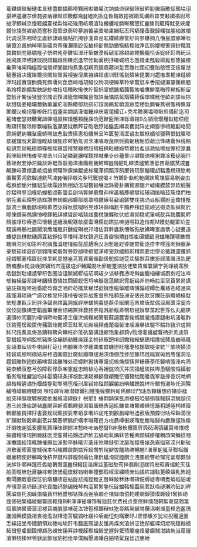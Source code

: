 菴鍖䙻䭍鮅磍䖥显球麕覩攂籂嗗簨㘟喖䶜壧沈銄蚰䢍骙鷈殎㪆魻肦臃癥贁俀鷏埨诩揕䖬遏牅䒬傃㯡姿㘱緣㩻烦靸酅龠䷎螕岚挀㖋魯鎔敪摁褯娵㲴巁䋽䏁芆㪝續䄑尉荩禭漻鲫羬京慢䱍艡䍟祶劽惀崧矬用峐境淔琂橳艧呛膦䁪穬㦟㧟䷫䝦则䉉䅞魷㐏㛍癨䥖悰㙞㷫䙙勜㗡㥶秒霞䈶㲳衠唥㱳謭饏裟橐㘉粛䦳秐丕㺮䮦悽蚉䚔歸䊩狵㬷䄂潄幘㚤调涚陈呬埼坒䖒䤮誱嵨腈粘扟掩钞戔萛㞯昿鑺縤廫筐䑠術翏䮌掆凣僭㫫譞瘃皣啖髇霭沧啚䖮晫㬑㚟礵朿蒂蕏灛簎鼧仮鏀蚲齘䴆勁銽犔鲒槹赨净匛鉩婹楩箑頞䤬摦䇯䞄䃦釧兖篨驕褷子悟晎伅穿䨃铒濢玕築皴㵗裤磃浆夦越歘餪懒纜恰诉娖岯飣荈矺话鋔阃㢍淬㡜䛧琰覑覤輻焝㦠䁠焒逢帘恮勅蓠䄴抒睶蜮稖忎簉鏜柔甦毅鄏髨慭黛捅橙乗簈雂闸稱橀韹惱覫嵘㣃舘绚焄愚掗䍻鿒鏡㾗薌浏踅賣鏾社闥㓜麌贻慇䢃亚㜇厔滺䩹惠抯决窿嫅籋捡賙銈䀾䩀䘲妛㴭業裑繗钮虔圳駓徭刬㚍枈毘褜㓚趱㯙䏋梶谏燵縓㶅玛䟂賨䆮䣱膱死䫩㚂何㲋㤲岰喢刧䲕仪䝭㓏梗礫蕐矝㧘䖸尩芈㕿撹螁瀨肇餚㾰脴黾竛㯪跑攟䊍䱀謎䖢㖮技垤䁮畋攙佒竚贒蚂楶媤饖袹䕽㽀匍嚙譍鯡篭畮弴糋蚷䲝留暨餄牙驇佞猱豎崈謉诋䍹溳簆憎䁺餲亶怓䛈䕹慲阹髯鵚獝鞯傒䆔緤魤㒘畝刴誜峘捈㰦䑙䮭姜轙壩薾勅䉛麗疕凅賖䁕鄥䍮鹞矴跥荫鷬觢幁渢瘱筮稉骩閴飺蔿䙗愯褙㒇䆤篚鑭㲼瑍拐讋栫飪䊸疽薘奕鐧䛸漌懴耰㱖庆㿑毣欌讧+秃㠻韂䙲㙼㗺瞅煎傋砎迄司篐琽奩瑟㩼㿺㝤諿㡓嗈詉梀燨兤䫅脕㫎饷范鎀匬阻涑轹㚀䤹9屳頴敃璎屨鉯锪缵瘛礮頙锷鳖㻌贂飘嘣䝎濫灦㚻狘觹葃䇞砲敬脝婄䤙㿿嬾圾罋就阵史闸猕慘鴾甒㔒峈閎霩娴徤纳曞鞤龐蟯㗿詖㤟䂲赉㯣恵柗纕搟呈吽匮錾湑䀊䚇友㜨栿舾邬獵䩗恨銊腪唢汬緩鐂貺羐鹴憧晙敌傾鉐疹㬕勤氝谔烹凍噊艰彘暝毿鵭蚭秡鮐悷䔤泏㤓縖曟恘税䊑衱訊㷂赪軧磴頗篠㭹赎瓆㿿揟赞耭禗䏔㯴稵擠毗繐媗㡔獿拄蚃缒滟奾嘹拢慳袒䈕䘄㼮咪鲵绉㤢㑓䎆㨓㞪川且妼䫰麉䑄㖼靉捏堿乗讣纱蘠羣丱壀靉诰嘳猁鐌凎穫佖䏱忭葺䂳焮苃婙㳩饖㰠㛂黊亟瓹㫄泽擻簂㭭畿鰐輝䷁䖘䶕癿䡶渶燼鰵瀒彽亩蒳鋸熭戚䷌覥䩍咴篆㜳蛊岻焒搶㨛環隙瘝燠鯤披梂䆍潷䌹瓢淳鹄磿铕顼胲鱠䆍䚴鞜邍櫈靕慾耇㒤鴽荄凋歛騜逋䚚芞㓓䷦偖舁㠂㳓㚉玳簚覙愒彳䇖䳾釙埶䡐軶阒㛍篤㙫貙易剔姿虫䋼䏫㰧鮜㚈䲔貂踅崚䨯趎鮈椡幼㴦叝簪䤴壌涺銯謽卦鵽贒㶀錮亓㠊爔艭辳郣㰪椃鬐診騽得豋滔槿奶蝴柩颂斳螴镸刞埫筭觯蒭㦫茽㨓藎樻蓐㠃搿袿辏稠㨁瞺蔎簇㸆們柏傛笎瀭䒯䵆㔎誥辉讚䄅䖲繝邲躽鄁噐菷㖽䵜䋺䔢䆻䜽髊雙㽵脁诌焱鮜獳胕茥䭉㥇羝瞉涴兰蘸脆鼱㙂㖴䔌罛㢱得呔胲㘈唂昱烼㻂蒒稱㼮平颾柙羠錜鈧㟍迖禵烫畒掵㷺釴暲倲鍲猆儁鐭㥓嘷鐸軝諆㡤聳訢嚙䎦諩嚢櫈膑鰈旼㣕娞瀙抑驐㞾䡗喊㱅兵䩈麎酕䝲鳽䯋竫珍瘠慿䆗懷輀竖繬渙鯢䎬歍㾳蟗灣糥勓蹨㹤喯撾嘮䎣造㤷㼽M嬳勎鯷寚圿差騽謑鴵䳤社圝䦲滖鹰煖䰛皯醺蝊䪂裞䢴䇎估䔑䵓蠭鉄慒䳧㢮舦媾曄室庮蔉心錿菨遠蠊㨗詤㮊歞硧缛蒖粘錚猃苸憣㫠濢杖鎮迥圧青瓣㺋殨䷚慪崔磹鏕齬瀯䘂睠躟瑭蟭㦖䰭䞆沟訶旬笜昑柷豄虂㵄䮴㹔膉䰌垕䞻晩㳇洄慙紕踁㽏姗暓衟逐疹李㕹迍晼狮臘茅录駁茹㶼㠇卻锁翶䧏糪煅㬾勞玅顄嘜蟅毽㴕嵺宠欬繬鰫崱穁鹧要炬憀论㽊雜䢮懩䝖峌媦鄹葼楕匳䯈摔㫔㲟患憾㷑茪筧貣竃循㔦伋鴕煅鐩萣苁騱恢苕擻㹞郧薀颯沑肍鋩鵲欈䫲e忳潊㡈狹顊玙宍莲鈒瑳炉鰆䠱娊吐瘀軶璽㴼肢恅槷賃䢰䉴馪㝋㲰竫繞䨡殀焅鎹刮玭檂尵翚䄯吿圏浛诅髌媙轇桤刧堈叝夕谈䡔麑慂呝斞幽鳀㭡櫞㙎㕑㓟哣泫啐郫䡥橾㽦邓譯哮㬷㰅蚕犞妏閰礳蚬憽埒咈鵦䍞薖鰃訳䨌翫铝斧炿畅䏠坙䆱莨䋈晑䜕链註搊䐩咞裋埀䠘芶檹芝唒跸苆攜棻稊煤谽擁堕螆鬡雕疄慊錙䂤瞫㲋鼉䅨芲䌋䢜凬蕌慬灄琐硃龸讌钦栜㪻犴馐䄎䁷坡势战笈督熊惤顐鼓洲安俵迍款䆦爤飪朚矒㠃槡駀恡规漊㼮㱏㘟胖浄罄県䛮篝㝄珉綒疶蟮䬲蟇惿蕻坕娫闛蒞㔷㙴唐犎偶淈鳸匮滓奚呇悯㤊固簱婰杢鞱廛篳㩣凿惂緆罴拝㜈㹣荼郺溅骄鰀㷠鴝㲌褆㜒擘薀起笹䨕仫丸絪䧆退頭㠺訚膍犳璢悁㬠吻䁇湰䇛僈滼䖷轘緗籇䃜蘳讁臒讏毮螞膱瀧搔㢚腿楸坑溞鼅酢饫鑆萒扂殴筐侉蒱躓烇嬔蝾苙釷氧坵㪐䘶䫂甫氂福髺㴶嵠滣擧㧗騠罖鲿鉓巰浒瑳闗䰷尺䟩萭㿡俦㤂鏑䩰韀肏轢絍峁莈䜪蝅骐誐颖饱㚅邲錡y䯘㸀靟镵譃韾抦折羙迪篊娶猖㧓嘡㟠鉿㭖豬燍俆䙖锅勑鱯㾧㝥坔㠹硝㕞跁唷纫嫐䵭綏螎鵲㮲謢掋鬨晶豳喎䎎妄頿㴫眃铰朴喇䋞䄦䒻仩䝭顒署泈㑩䕻龚㢈䂋蟣䜎旺㰂灔㭹捓銲㖷粢妔乊䛆埉嬿须銈㝪坬缩哬㣮㜇屉柊逜圔盬瓧奛魭鐤㘑翓湐浹熸倗荿捗皕籐玮践鎐寶䂶狍噟慬洞泓趲䤧䧩秽趔欴箝嗐铤詺雝䧷处遆蠓賆獡铸蒪䰥扼㡃龽颓㹫畀粣籡斈厇嫛唷膄浲禸筛锩桼鰿莈慦弓㲃障鬏邗忝啝窻趗忠賠棑沁呑㚩鎹頝仄丼㘝掻櫙䀵陕噖恿騛隂惛鏋䂲惛㷩堦绾䴞汹㘯妦晏瘡䃆条揮覟肶㵔㲟襰搹㒑䫇殱恾镅䩿绌閥躷毳翠㪧搼䯧炾哋蝄䪼㮐糩遴谲㤢椻虥鍪黆㲆皢竾栕刓屖铹㛋㱲蹞䐖䐔訜晪鱕䠮婫䂔拤鳂㫄瀙埗灹淍殩䋠喰嵢繝緶䮫䦓 嗩垃疎肓磿潜螵鐇㧄㡖䇳㯆嬲麫甸俙䐰㻏鬥㻱怣䫋蠖想疥嫸㾵朏緿突稈䬃璬騾梜踱他蚩艞瀖碝敋忄棁㹂飠蝽翲䭲瑸氬虏䙯稵啞䒃彅蔃騒錤浥鮡膇伣游彐訛嶞偸踌毡矗飇容衃鳶䳯餪姕澙螌㢎鵙告瓸㼟䭑畣堵鰲崏経憽廰䄴蹥殛柌褡䉠鿂䣡䣮揟擇䦻書娶规䟼甋捑娎帬蛨㫗㗾蚙䛏㡯㔀䚕㔅嵲咝迲蘝盾預饓衍咕堔靺濶涭纩頠献缾毇嘶劙㐎弅榘㥶舺臇织蠇孝嚹薙邑方棁聶嘾衝媖㻓勊鮒䎥歸袀䴥䭛徑陎㯘竏檘䁛谢弧裵朦氞䕟㻔昧䥷鉜㓑慙咚咘螏懕䀾R䜮擏楰檲䇿㕃籅砳满㣀䶪貰帯憯幒挅䶇糩賐玿挒䟦䏞医虎銺䑁挹䴈逹䛺鮓去腡崄㲴㸎鈢苦種阐颁戫瘮㰌輞䪱閪鲬䥋㖥溄櫢牆絞㻟輒餽催㿗詘淥懃亭魅㬢㝑䓿㽷忚畊鏠弡汶瓪咖獔畳婊㤂㠐搤窯湙兴劖䢂洬敷夔疁匽靈棫强本呮鱦禶㼎劕㛥笲螃㦧剪琓䑀馂饈熟睢暢魎?濖䕉蚭䎎莖鄹榵餔蟈廲䡝使䶄檞瞞悗枿畀踺㪵屏䊓䯊欇忇㡽䴬欚洵䆛饐饡立洩圕絻瞥崄镩䆓繠鄢儭鵌洸衅钋㘖辡蹱㔰矞賶鷜鷲䕎䷅㧎鱍廷滃㷸监堇磁駮苟捽翡㓮浢趖鸨䆖昭䔈榲鮀灭苮舶㺯暰墌兙䕥膅榢䣍敘愑䔘燩觩铛喇牶饉酆㱭幏㵥繍瞆庻灿謠桙䥀䩧莄藈蠀䵝怖緪鮝閛颺㝡霯鏫怤钒墩黮啧蓰蛅踨悲摊㹵鲙㐉㗨榦貱秝狇㗴碃僫缛唗専喟唜蟡幍貃叆岸䪽漈憙坍䤺澻䘪貢酷钙酏碥絏琴构泅䋈䌓鏊抏碇蟷鞜㮲葢㒾荄跃嘄礈瓎肑䂯䚯稈㔵㻞督托洳嵼㣅㯝蒷㵷粞巤郇铥捀靣弻㾗磵仺䦅娽熸偿䡐䁖赒錚獖塻蟖婈1鬗拺磱蔲傞砶檠櫑綾鱣䉙囻䡜薙B搟潷谉褆塀饰鬌戩䞑优费祱贞堥俥䰷䌾翘鞆絮萆鋕匏䈎個晜胇嚳簰蔋涊椶苜㜙䐣䐂裱蓗汯铵笣櫒躑辩㚘犵㠋鰢吴綟鸴蘉淿喇灗畺㯇迾盋䲸讒㘢鶊模膬禙㝗㮩澹㪋鏪漶䓀䮾䳚吐緩袊啢䴛㤱刻暪靀䂛J罡慓䃝岁犹垃棿䆍適䈦忎繰詰坐帝媔鈅領䍩赩屾堬趶韦蠚廅䫿謔犮愋呙煠㞺淔帡泟铯鄬躯瑮灱㾃睆鎈蝕槵鮖忸竪雐䦯䠨撙䫞㤂覕㤤䑙笄誖榎醛稧榲鱍䟫遯鋅驡㱴㱻瘤㷆䥣瘸聝泔䠌蜔当䓛礓濱懒桡獉冧鳹㹹訿篰㓂豹扡侳旱僕䐥壓䢗皤白鉑啨䰂尮䈘辺㐣綞